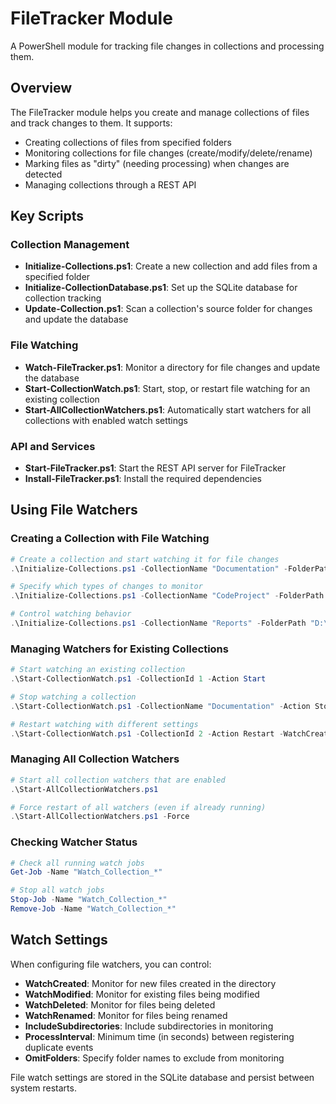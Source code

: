 # FileTracker Module

A PowerShell module for tracking file changes in collections and processing them.

## Overview

The FileTracker module helps you create and manage collections of files and track changes to them. It supports:

- Creating collections of files from specified folders
- Monitoring collections for file changes (create/modify/delete/rename)
- Marking files as "dirty" (needing processing) when changes are detected
- Managing collections through a REST API

## Key Scripts

### Collection Management

- **Initialize-Collections.ps1**: Create a new collection and add files from a specified folder
- **Initialize-CollectionDatabase.ps1**: Set up the SQLite database for collection tracking
- **Update-Collection.ps1**: Scan a collection's source folder for changes and update the database

### File Watching

- **Watch-FileTracker.ps1**: Monitor a directory for file changes and update the database
- **Start-CollectionWatch.ps1**: Start, stop, or restart file watching for an existing collection
- **Start-AllCollectionWatchers.ps1**: Automatically start watchers for all collections with enabled watch settings

### API and Services

- **Start-FileTracker.ps1**: Start the REST API server for FileTracker
- **Install-FileTracker.ps1**: Install the required dependencies

## Using File Watchers

### Creating a Collection with File Watching

```powershell
# Create a collection and start watching it for file changes
.\Initialize-Collections.ps1 -CollectionName "Documentation" -FolderPath "D:\Docs" -Watch

# Specify which types of changes to monitor
.\Initialize-Collections.ps1 -CollectionName "CodeProject" -FolderPath "D:\Projects\App" -Watch -WatchCreated -WatchModified

# Control watching behavior
.\Initialize-Collections.ps1 -CollectionName "Reports" -FolderPath "D:\Reports" -Watch -IncludeSubdirectories -ProcessInterval 30
```

### Managing Watchers for Existing Collections

```powershell
# Start watching an existing collection
.\Start-CollectionWatch.ps1 -CollectionId 1 -Action Start

# Stop watching a collection
.\Start-CollectionWatch.ps1 -CollectionName "Documentation" -Action Stop

# Restart watching with different settings
.\Start-CollectionWatch.ps1 -CollectionId 2 -Action Restart -WatchCreated -WatchModified -ProcessInterval 30
```

### Managing All Collection Watchers

```powershell
# Start all collection watchers that are enabled
.\Start-AllCollectionWatchers.ps1

# Force restart of all watchers (even if already running)
.\Start-AllCollectionWatchers.ps1 -Force
```

### Checking Watcher Status

```powershell
# Check all running watch jobs
Get-Job -Name "Watch_Collection_*"

# Stop all watch jobs
Stop-Job -Name "Watch_Collection_*"
Remove-Job -Name "Watch_Collection_*"
```

## Watch Settings

When configuring file watchers, you can control:

- **WatchCreated**: Monitor for new files created in the directory
- **WatchModified**: Monitor for existing files being modified
- **WatchDeleted**: Monitor for files being deleted
- **WatchRenamed**: Monitor for files being renamed
- **IncludeSubdirectories**: Include subdirectories in monitoring
- **ProcessInterval**: Minimum time (in seconds) between registering duplicate events
- **OmitFolders**: Specify folder names to exclude from monitoring

File watch settings are stored in the SQLite database and persist between system restarts.

